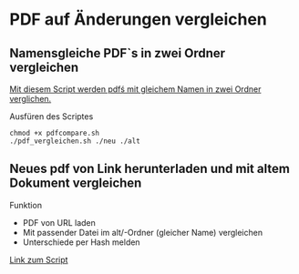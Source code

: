 # PDF auf Änderungen vergleichen

## Namensgleiche PDF`s in zwei Ordner vergleichen
[Mit diesem Script werden pdfś mit gleichem Namen in zwei Ordner verglichen.](https://github.com/guggenbergerME/linux_codes/blob/main/Linux%20Grundbefehle/BASH-Script/PDF_Hash_Vergleich/pdf_vergleich.sh)

Ausfüren des Scriptes

```
chmod +x pdfcompare.sh
./pdf_vergleichen.sh ./neu ./alt
```

## Neues pdf von Link herunterladen und mit altem Dokument vergleichen

Funktion
+ PDF von URL laden
+ Mit passender Datei im alt/-Ordner (gleicher Name) vergleichen
+ Unterschiede per Hash melden

[Link zum Script](https://github.com/guggenbergerME/linux_codes/blob/main/Linux%20Grundbefehle/BASH-Script/PDF_Hash_Vergleich/pdf_vergleichen_website.sh)
